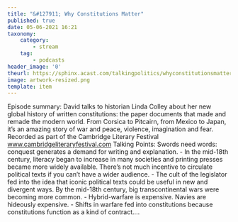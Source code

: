 ```yaml
---
title: "&#127911; Why Constitutions Matter"
published: true
date: 05-06-2021 16:21
taxonomy:
    category:
        - stream
    tag:
        - podcasts
header_image: '0'
theurl: https://sphinx.acast.com/talkingpolitics/whyconstitutionsmatter/media.mp3?tk=eyJ0ayI6ImRlZmF1bHQiLCJhZHMiOnRydWUsInNwb25zIjp0cnVlLCJpbiI6Imh0dHBzOi8vYXRlYW0tcGVnYXN1cy1hc3NldHMtYnVja2V0LXByb2QuczMuZXUtd2VzdC0xLmFtYXpvbmF3cy5jb20vOWEwM2ZlOWUtMWZmMC00ZGNjLWIzZjYtNTBiZDFmMDE2ZWE0L2F1ZGlvL3B1YmxpY2ludHJvLWttM212MTR1LWZpbmFsX3RwX25ld19tZXNzYWdlX2Zvcl9taXhpbmcubXAzIiwic3RhdHVzIjoicHVibGljIn0=&sig=Umn-Bb9engKnyE5drm0jP3I5_ItmhpANQbiEgXt-f1I
image: artwork-resized.png
template: item
--- 
```

Episode summary: David talks to historian Linda Colley about her new global history of written constitutions: the paper documents that made and remade the modern world. From Corsica to Pitcairn, from Mexico to Japan, it’s an amazing story of war and peace, violence, imagination and fear. Recorded as part of the Cambridge Literary Festival www.cambridgeliteraryfestival.com Talking Points: Swords need words: conquest generates a demand for writing and explanation. - In the mid-18th century, literacy began to increase in many societies and printing presses became more widely available. There’s not much incentive to circulate political texts if you can’t have a wider audience. - The cult of the legislator fed into the idea that iconic political texts could be useful in new and divergent ways. By the mid-18th century, big transcontinental wars were becoming more common. - Hybrid-warfare is expensive. Navies are hideously expensive. - Shifts in warfare fed into constitutions because constitutions function as a kind of contract.…
